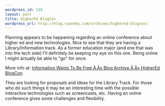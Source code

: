 ```yaml
--- 
wordpress_id: 116
layout: post
title: HigherEd BlogCon
wordpress_url: http://blog.ryaneby.com/archives/highered-blogcon/
---
```

Planning appears to be happening regarding an online conference about higher ed and new technologies. Nice to see that they are having a Library/Information track. As a former education major (and one that was into the tech side) I'll definitely be keeping my eye on this one. Being online I might actually be able to "go" for once.

More info at: <a href="http://meredith.wolfwater.com/wordpress/index.php/2005/11/27/highered-blogcon/">Information Wants To Be Free Ã‚Â» Blog Archive Ã‚Â» HigherEd BlogCon</a>

They are looking for proposals and ideas for the Library Track. For those who do such things it may be an interesting time with the possible interactive technologies such as screencasts, etc. Having an online conference gives some challenges and flexibility.
